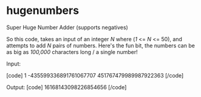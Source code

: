 # hugenumbers
Super Huge Number Adder (supports negatives)

So this code, takes an input of an integer *N* where (*1* <= *N* <= 50), and attempts to add *N* pairs of numbers. Here's the fun bit, the numbers can be as big as *100,000* characters long / a single number!

Input:

[code]
1
-435599336891761067707 451767479989987922363
[/code]

Output:
[code]
16168143098226854656
[/code]
